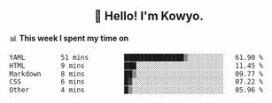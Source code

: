 <h2 align="center">👋 Hello! I'm Kowyo.</h2>

📊 **This week I spent my time on**
<!--START_SECTION:waka-->

```txt
YAML         51 mins         ███████████████▒░░░░░░░░░   61.90 %
HTML         9 mins          ███░░░░░░░░░░░░░░░░░░░░░░   11.45 %
Markdown     8 mins          ██▒░░░░░░░░░░░░░░░░░░░░░░   09.77 %
CSS          6 mins          █▓░░░░░░░░░░░░░░░░░░░░░░░   07.22 %
Other        4 mins          █▒░░░░░░░░░░░░░░░░░░░░░░░   05.96 %
```

<!--END_SECTION:waka-->


